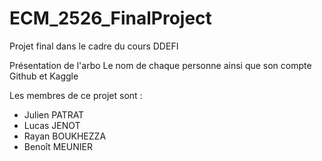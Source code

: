 # ECM_2526_FinalProject
Projet final dans le cadre du cours DDEFI

Présentation de l'arbo Le nom de chaque personne ainsi que son compte Github et Kaggle

Les membres de ce projet sont : 
  - Julien PATRAT
  - Lucas JENOT
  - Rayan BOUKHEZZA
  - Benoît MEUNIER
